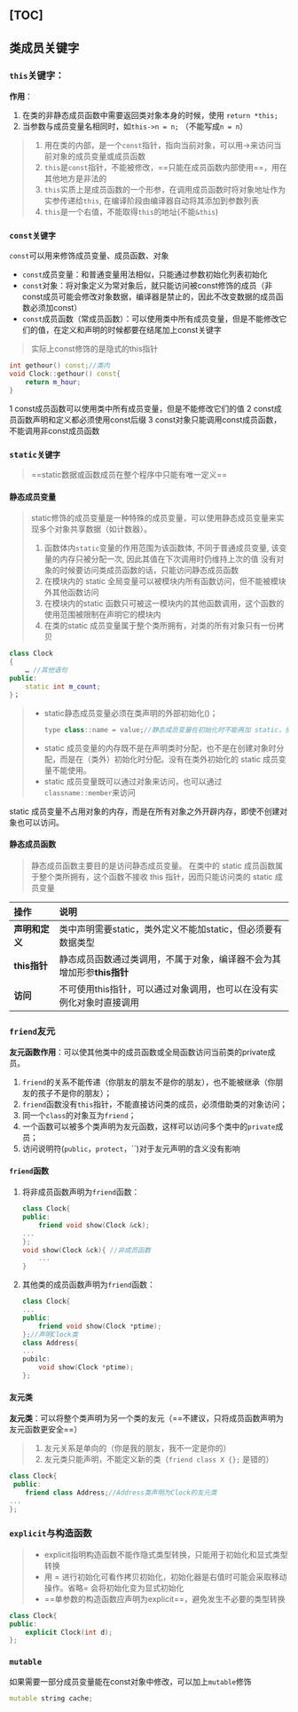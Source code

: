 [TOC]
---
## 类成员关键字
### `this`关键字：
**作用**：
1. 在类的非静态成员函数中需要返回类对象本身的时候，使用 `return *this;`
2. 当参数与成员变量名相同时，如`this->n = n;` （不能写成`n = n`）
> 1. 用在类的内部，是一个`const`指针，指向当前对象，可以用->来访问当前对象的成员变量或成员函数
> 2. `this`是`const`指针，不能被修改，==只能在成员函数内部使用==，用在其他地方是非法的
> 3. `this`实质上是成员函数的一个形参，在调用成员函数时将对象地址作为实参传递给`this`, 在编译阶段由编译器自动将其添加到参数列表
> 4. `this`是一个右值，不能取得`this`的地址(不能`&this`)

### `const关键字`
`const`可以用来修饰成员变量、成员函数、对象
- `const`成员变量：和普通变量用法相似，只能通过参数初始化列表初始化
- `const`对象：将对象定义为常对象后，就只能访问被const修饰的成员（非const成员可能会修改对象数据，编译器是禁止的，因此不改变数据的成员函数必须加const）
- `const`成员函数（常成员函数）：可以使用类中所有成员变量，但是不能修改它们的值，在定义和声明的时候都要在结尾加上const关键字
> 实际上const修饰的是隐式的this指针

```cpp
int gethour() const;//类内
void Clock::gethour() const{
    return m_hour;
}
```

1	const成员函数可以使用类中所有成员变量，但是不能修改它们的值
2	const成员函数声明和定义都必须使用const后缀
3	const对象只能调用const成员函数，不能调用非const成员函数

### `static关键字`
> ==static数据或函数成员在整个程序中只能有唯一定义==

#### 静态成员变量
> static修饰的成员变量是一种特殊的成员变量，可以使用静态成员变量来实现多个对象共享数据（如计数器）。
> 1. 函数体内`static`变量的作用范围为该函数体, 不同于普通成员变量, 该变量的内存只被分配一次, 因此其值在下次调用时仍维持上次的值
> 没有对象的时候要访问类成员函数的话，只能访问静态成员函数
> 3. 在模块内的 static 全局变量可以被模块内所有函数访问，但不能被模块外其他函数访问
> 4. 在模块内的static 函数只可被这一模块内的其他函数调用，这个函数的使用范围被限制在声明它的模块内
> 5. 在类的static 成员变量属于整个类所拥有，对类的所有对象只有一份拷贝

```cpp
class Clock
{
    … //其他语句
public:
    static int m_count;
}；
```
> - static静态成员变量必须在类声明的外部初始化()；
>   ```cpp
>   type class::name = value;//静态成员变量在初始化时不能再加 static，但必须要有数据类型
>   ```
> - static 成员变量的内存既不是在声明类时分配，也不是在创建对象时分配，而是在（类外）初始化时分配。没有在类外初始化的 static 成员变量不能使用。
> - static 成员变量既可以通过对象来访问，也可以通过`classname::member`来访问
> 
static 成员变量不占用对象的内存，而是在所有对象之外开辟内存，即使不创建对象也可以访问。
#### 静态成员函数
> 静态成员函数主要目的是访问静态成员变量。
> 在类中的 static 成员函数属于整个类所拥有，这个函数不接收 this 指针，因而只能访问类的 static 成员变量

操作 | 说明
:------- | :-------
**声明和定义** | 类中声明需要static，类外定义不能加static，但必须要有数据类型
**this指针** | 静态成员函数通过类调用，不属于对象，编译器不会为其增加形参**this指针**
**访问** | 不可使用this指针，可以通过对象调用，也可以在没有实例化对象时直接调用

### `friend`友元
**友元函数作用**：可以使其他类中的成员函数或全局函数访问当前类的private成员。
1. `friend`的关系不能传递（你朋友的朋友不是你的朋友），也不能被继承（你朋友的孩子不是你的朋友）；
2. `friend`函数没有`this`指针，不能直接访问类的成员，必须借助类的对象访问；
3. 同一个`class`的对象互为`friend`；
4. 一个函数可以被多个类声明为友元函数，这样可以访问多个类中的`private`成员；
5. 访问说明符(`public`，`protect`，``)对于友元声明的含义没有影响
#### `friend`函数
1. 将非成员函数声明为`friend`函数：
    ```cpp
    class Clock{
    public:
        friend void show(Clock &ck);
    ...
    };
    void show(Clock &ck){ //非成员函数
        ...
    }
    ```
2. 其他类的成员函数声明为`friend`函数：
    ```cpp
    class Clock{
    ...
    public:
        friend void show(Clock *ptime);
    };//声明Clock类
    class Address{
    ...
    pubilc:
        void show(Clock *ptime);
    };
    ```
#### 友元类
**友元类**：可以将整个类声明为另一个类的友元（==不建议，只将成员函数声明为友元函数更安全==）
> 1. 友元关系是单向的（你是我的朋友，我不一定是你的）
> 2. 友元类只能声明，不能定义新的类（`friend class X {};` 是错的）

```cpp
class Clock{
 public:
    friend class Address;//Address类声明为Clock的友元类
...
};
```


### `explicit`与构造函数

> - explicit指明构造函数不能作隐式类型转换，只能用于初始化和显式类型转换
> - 用 = 进行初始化可看作拷贝初始化，初始化器是右值时可能会采取移动操作。省略= 会将初始化变为显式初始化
> - ==单参数的构造函数应声明为explicit==，避免发生不必要的类型转换
```cpp
class Clock{
public:
	explicit Clock(int d);
};

```
### `mutable`
如果需要一部分成员变量能在const对象中修改，可以加上`mutable`修饰

```cpp
mutable string cache;
```
